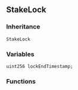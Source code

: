 ## StakeLock





### Inheritance

```
StakeLock
```

### Variables

```Solidity
uint256 lockEndTimestamp;
```

### Functions





